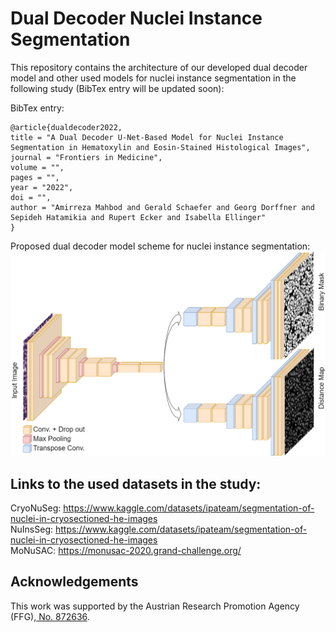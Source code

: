 # Dual Decoder Nuclei Instance Segmentation
This repository contains the architecture of our developed dual decoder model and other used models for nuclei instance segmentation in the following study (BibTex entry will be updated soon):

BibTex entry:
```
@article{dualdecoder2022,
title = "A Dual Decoder U-Net-Based Model for Nuclei Instance Segmentation in Hematoxylin and Eosin-Stained Histological Images",
journal = "Frontiers in Medicine",
volume = "",
pages = "",
year = "2022",
doi = "",
author = "Amirreza Mahbod and Gerald Schaefer and Georg Dorffner and Sepideh Hatamikia and Rupert Ecker and Isabella Ellinger"
}
```

Proposed dual decoder model scheme for nuclei instance segmentation: 
![Project Image](https://github.com/masih4/dual_decoder_nuclei_segmentation/blob/main/dual_decoder.png)

## Links  to the used datasets in the study: 
CryoNuSeg: https://www.kaggle.com/datasets/ipateam/segmentation-of-nuclei-in-cryosectioned-he-images  
NuInsSeg: https://www.kaggle.com/datasets/ipateam/segmentation-of-nuclei-in-cryosectioned-he-images  
MoNuSAC: https://monusac-2020.grand-challenge.org/  

## Acknowledgements
This work was supported by the Austrian Research Promotion Agency (FFG),<a href="https://projekte.ffg.at/projekt/3258628"> No. 872636</a>.
